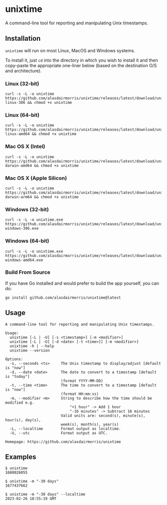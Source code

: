 # unixtime

A command-line tool for reporting and manipulating Unix timestamps.

## Installation

`unixtime` will run on most Linux, MacOS and Windows systems.

To install it, just `cd` into the directory in which you wish to install it and then copy-paste the appropriate one-liner below (based on the destination O/S and architecture).

### Linux (32-bit)

```
curl -s -L -o unixtime https://github.com/alasdairmorris/unixtime/releases/latest/download/unixtime-linux-386 && chmod +x unixtime
```

### Linux (64-bit)

```
curl -s -L -o unixtime https://github.com/alasdairmorris/unixtime/releases/latest/download/unixtime-linux-amd64 && chmod +x unixtime
```

### Mac OS X (Intel)

```
curl -s -L -o unixtime https://github.com/alasdairmorris/unixtime/releases/latest/download/unixtime-darwin-amd64 && chmod +x unixtime
```

### Mac OS X (Apple Silicon)

```
curl -s -L -o unixtime https://github.com/alasdairmorris/unixtime/releases/latest/download/unixtime-darwin-arm64 && chmod +x unixtime
```

### Windows (32-bit)

```
curl -s -L -o unixtime.exe https://github.com/alasdairmorris/unixtime/releases/latest/download/unixtime-windows-386.exe
```

### Windows (64-bit)

```
curl -s -L -o unixtime.exe https://github.com/alasdairmorris/unixtime/releases/latest/download/unixtime-windows-amd64.exe
```


### Build From Source

If you have Go installed and would prefer to build the app yourself, you can do:

```
go install github.com/alasdairmorris/unixtime@latest
```


## Usage

```
A command-line tool for reporting and manipulating Unix timestamps.

Usage:
  unixtime [-L | -U] [-s <timestamp>] [-m <modifier>]
  unixtime [-L | -U] [-d <date> [-t <time>]] [-m <modifier>]
  unixtime -h | --help
  unixtime --version

Options:
  -s, --seconds <ts>     The Unix timestamp to display/adjust [default is "now"]
  -d, --date <date>      The date to convert to a timestamp [default is "today"]
                         (format YYYY-MM-DD)
  -t, --time <time>      The time to convert to a timestamp [default is "now"]
                         (format HH:mm:ss)
  -m, --modifier <m>     String to describe how the time should be modified e.g.
                             "+1 hour" -> Add 1 hour
                             "-16 minutes" -> Subtract 16 minutes
                         Valid units are: second(s), minute(s), hour(s), day(s),
                         week(s), month(s), year(s)
  -L, --localtime        Format output as localtime.
  -U, --utc              Format output as UTC.

Homepage: https://github.com/alasdairmorris/unixtime

```

## Examples

```
$ unixtime
1680026055
```

```
$ unixtime -m "-30 days"
1677437662
```

```
$ unixtime -m "-30 days" --localtime
2023-02-26 18:55:19 GMT
```
